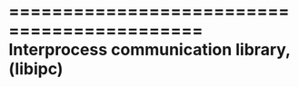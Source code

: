 ============================================
Interprocess communication library, (libipc)
============================================



